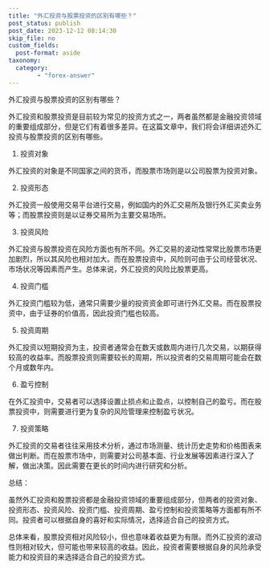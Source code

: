 ```yaml
---
title: "外汇投资与股票投资的区别有哪些？"
post_status: publish
post_date: 2023-12-12 08:14:30
skip_file: no
custom_fields: 
  post-format: aside
taxonomy:
  category:
        - "forex-answer"
---
```


外汇投资与股票投资的区别有哪些？

外汇投资和股票投资是目前较为常见的投资方式之一，两者虽然都是金融投资领域的重要组成部分，但是它们有着很多差异。在这篇文章中，我们将会详细讲述外汇投资与股票投资的区别有哪些。

1. 投资对象

外汇投资的对象是不同国家之间的货币，而股票市场则是以公司股票为投资对象。

2. 投资形态

外汇投资一般使用交易平台进行交易，例如国内的外汇交易所及银行外汇买卖业务等；而股票投资则是以证券交易所为主要交易场所。

3. 投资风险

外汇投资与股票投资在风险方面也有所不同。外汇交易的波动性常常比股票市场更加剧烈，所以其风险也相对加大。而在股票投资中，风险则可由于公司经营状况、市场状况等因素而产生。总体来说，外汇投资的风险比股票更高。

4. 投资门槛

外汇投资门槛较为低，通常只需要少量的投资资金即可进行外汇交易。而在股票投资中，由于证券的价值高，因此投资门槛也较高。

5. 投资周期

外汇投资以短期投资为主，投资者通常会在数天或数周内进行几次交易，以期获得较高的收益率。而股票投资则需要较长的周期，所以投资者的交易周期可能会在数个月或数年内。

6. 盈亏控制

在外汇投资中，交易者可以选择设置止损点和止盈点，以控制自己的盈亏。而在股票投资中，则需要进行更为复杂的风险管理来控制盈亏状况。

7. 投资策略

外汇投资的交易者往往采用技术分析，通过市场测量、统计历史走势和价格图表来做出判断。而在股票市场中，则需要对公司基本面、行业发展等因素进行深入了解，做出决策。因此需要在更长的时间内进行研究和分析。

总结：

虽然外汇投资和股票投资都是金融投资领域的重要组成部分，但两者的投资对象、投资形态、投资风险、投资门槛、投资周期、盈亏控制和投资策略等方面都有所不同。投资者可以根据自身的喜好和实际情况，选择适合自己的投资方式。

总体来看，股票投资相对风险较小，但也意味着收益更为有限。而外汇投资的波动性则相对较大，但可能也带来较高的收益。因此，投资者需要根据自身的风险承受能力和投资目的来选择适合自己的投资方式。 
